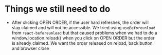 # Things we still need to do

- After clicking OPEN ORDER, if the user hard refreshes, the order will stay claimed and will not be accessible. We tried using `useBeforeunload` from `react-beforeunload` but that caused problems when we had to do a window.location.reload() when you click on OPEN ORDER but the order is already claimed. We want the order released on reload, back button and browser close
